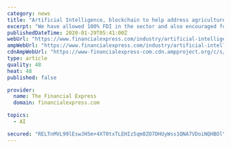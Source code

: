 ```yaml
---
category: news
title: "Artificial Intelligence, blockchain to help address agriculture issues: PM Modi"
excerpt: "We have allowed 100% FDI in the sector and also encouraged food value chain development through Pradhan Mantri Kisan Sampada Yojana,” said Modi and also emphasis on using latest technology like Artificial Intelligence, Blockchain, Drone, among others, to address various problems related to agriculture and related activities. WhatsApp may soon ..."
publishedDateTime: 2020-01-29T05:41:00Z
webUrl: "https://www.financialexpress.com/industry/artificial-intelligence-blockchain-to-help-address-agriculture-issues-pm-modi/1838242/"
ampWebUrl: "https://www.financialexpress.com/industry/artificial-intelligence-blockchain-to-help-address-agriculture-issues-pm-modi/1838242/lite/"
cdnAmpWebUrl: "https://www-financialexpress-com.cdn.ampproject.org/c/s/www.financialexpress.com/industry/artificial-intelligence-blockchain-to-help-address-agriculture-issues-pm-modi/1838242/lite/"
type: article
quality: 48
heat: 48
published: false

provider:
  name: The Financial Express
  domain: financialexpress.com

topics:
  - AI

secured: "RELTnMVL99lEswJH5m+4XT0txTLEHIz5qm0ZO7DHUyWss1QNA7VDoiNQHBOlYDxqnmiKsOhFO65Nzts8b8KfDHKCmXNOP4wAY1d4i2Dy9NEYchgki0g03s8HeYEMmP4ktX8oEUO1N4Scpqk0TfFLsbMIC6A+7njkggk2LfaYiYrMauqbk3urshDxJdPwCvonNXABBahueR+NayxU1KsMug0qfhQQ24Xs5rP71x5E38cde9iyviyJQS6l25P28vCNjWu4md/X8ObB5wFflPpUOl/9cU7ehUfsGwzbMkYmewA1h3zM3TAImMAI3arDte7xVwxt/NWMFdFDoynxgzJh48jWm8LtbYIMm4hMOS27GwHD+02IGEkUcRZ7xNRtG61rKI0Yzu6fNF2odKc7Goym+rsaOZFtwBQsOTSO7PQfQuu77OZRR6qu/umQe+Oh/ywEdDd57yLliGiYyFWKK99RnswR+nCDnjvOM7o596r6l5M=;fQP5ihJ4JGEVpKV2N4cTqg=="
---
```


